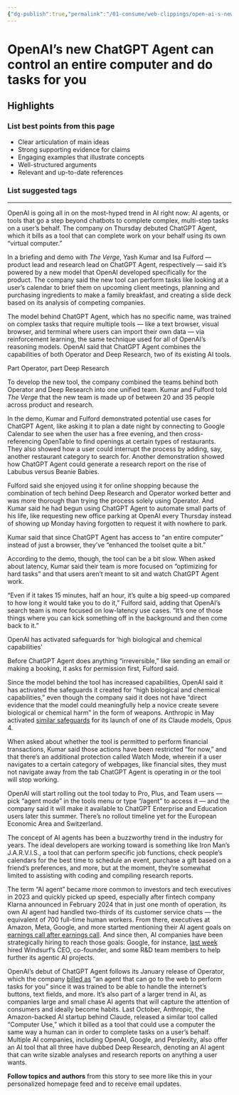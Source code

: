 ```yaml
---
{"dg-publish":true,"permalink":"/01-consume/web-clippings/open-ai-s-new-chat-gpt-agent-can-control-an-entire-computer-and-do-tasks-for-you/","title":"OpenAI’s new ChatGPT Agent can control an entire computer and do tasks for you"}
---
```


# OpenAI’s new ChatGPT Agent can control an entire computer and do tasks for you
## Highlights


### List best points from this page
- Clear articulation of main ideas
- Strong supporting evidence for claims
- Engaging examples that illustrate concepts
- Well-structured arguments
- Relevant and up-to-date references

### List suggested tags

---
OpenAI is going all in on the most-hyped trend in AI right now: AI agents, or tools that go a step beyond chatbots to complete complex, multi-step tasks on a user’s behalf. The company on Thursday debuted ChatGPT Agent, which it bills as a tool that can complete work on your behalf using its own “virtual computer.”

In a briefing and demo with *The Verge*, Yash Kumar and Isa Fulford — product lead and research lead on ChatGPT Agent, respectively — said it’s powered by a new model that OpenAI developed specifically for the product. The company said the new tool can perform tasks like looking at a user’s calendar to brief them on upcoming client meetings, planning and purchasing ingredients to make a family breakfast, and creating a slide deck based on its analysis of competing companies.

The model behind ChatGPT Agent, which has no specific name, was trained on complex tasks that require multiple tools — like a text browser, visual browser, and terminal where users can import their own data — via reinforcement learning, the same technique used for all of OpenAI’s reasoning models. OpenAI said that ChatGPT Agent combines the capabilities of both Operator and Deep Research, two of its existing AI tools.

Part Operator, part Deep Research

To develop the new tool, the company combined the teams behind both Operator and Deep Research into one unified team. Kumar and Fulford told *The Verge* that the new team is made up of between 20 and 35 people across product and research.

In the demo, Kumar and Fulford demonstrated potential use cases for ChatGPT Agent, like asking it to plan a date night by connecting to Google Calendar to see when the user has a free evening, and then cross-referencing OpenTable to find openings at certain types of restaurants. They also showed how a user could interrupt the process by adding, say, another restaurant category to search for. Another demonstration showed how ChatGPT Agent could generate a research report on the rise of Labubus versus Beanie Babies.

Fulford said she enjoyed using it for online shopping because the combination of tech behind Deep Research and Operator worked better and was more thorough than trying the process solely using Operator. And Kumar said he had begun using ChatGPT Agent to automate small parts of his life, like requesting new office parking at OpenAI every Thursday instead of showing up Monday having forgotten to request it with nowhere to park.

Kumar said that since ChatGPT Agent has access to “an entire computer” instead of just a browser, they’ve “enhanced the toolset quite a bit.”

According to the demo, though, the tool can be a bit slow. When asked about latency, Kumar said their team is more focused on “optimizing for hard tasks” and that users aren’t meant to sit and watch ChatGPT Agent work.

“Even if it takes 15 minutes, half an hour, it’s quite a big speed-up compared to how long it would take you to do it,” Fulford said, adding that OpenAI’s search team is more focused on low-latency use cases. “It’s one of those things where you can kick something off in the background and then come back to it.”

OpenAI has activated safeguards for ‘high biological and chemical capabilities’

Before ChatGPT Agent does anything “irreversible,” like sending an email or making a booking, it asks for permission first, Fulford said.

Since the model behind the tool has increased capabilities, OpenAI said it has activated the safeguards it created for “high biological and chemical capabilities,” even though the company said it does not have “direct evidence that the model could meaningfully help a novice create severe biological or chemical harm” in the form of weapons. Anthropic in May activated [similar safeguards](https://www.anthropic.com/news/activating-asl3-protections) for its launch of one of its Claude models, Opus 4.

When asked about whether the tool is permitted to perform financial transactions, Kumar said those actions have been restricted “for now,” and that there’s an additional protection called Watch Mode, wherein if a user navigates to a certain category of webpages, like financial sites, they must not navigate away from the tab ChatGPT Agent is operating in or the tool will stop working.

OpenAI will start rolling out the tool today to Pro, Plus, and Team users — pick “agent mode” in the tools menu or type “/agent” to access it — and the company said it will make it available to ChatGPT Enterprise and Education users later this summer. There’s no rollout timeline yet for the European Economic Area and Switzerland.

The concept of AI agents has been a buzzworthy trend in the industry for years. The ideal developers are working toward is something like Iron Man’s J.A.R.V.I.S., a tool that can perform specific job functions, check people’s calendars for the best time to schedule an event, purchase a gift based on a friend’s preferences, and more, but at the moment, they’re somewhat limited to assisting with coding and compiling research reports.

The term “AI agent” became more common to investors and tech executives in 2023 and quickly picked up speed, especially after fintech company Klarna announced in February 2024 that in just one month of operation, its own AI agent had handled two-thirds of its customer service chats — the equivalent of 700 full-time human workers. From there, executives at Amazon, Meta, Google, and more started mentioning their AI agent goals on [earnings call after earnings call](https://www.cnbc.com/2024/06/07/after-chatgpt-and-the-rise-of-chatbots-investors-pour-into-ai-agents.html). And since then, AI companies have been strategically hiring to reach those goals: Google, for instance, [last week](https://www.theverge.com/openai/705999/google-windsurf-ceo-openai) hired Windsurf’s CEO, co-founder, and some R&D team members to help further its agentic AI projects.

OpenAI’s debut of ChatGPT Agent follows its January release of Operator, which the company [billed as](https://www.cnbc.com/2025/01/23/openai-operator-ai-agent-can-automate-tasks-like-vacation-planning.html) “an agent that can go to the web to perform tasks for you” since it was trained to be able to handle the internet’s buttons, text fields, and more. It’s also part of a larger trend in AI, as companies large and small chase AI agents that will capture the attention of consumers and ideally become habits. Last October, Anthropic, the Amazon-backed AI startup behind Claude, released a similar tool called “Computer Use,” which it billed as a tool that could use a computer the same way a human can in order to complete tasks on a user’s behalf. Multiple AI companies, including OpenAI, Google, and Perplexity, also offer an AI tool that all three have dubbed Deep Research, denoting an AI agent that can write sizable analyses and research reports on anything a user wants.

**Follow topics and authors** from this story to see more like this in your personalized homepage feed and to receive email updates.

